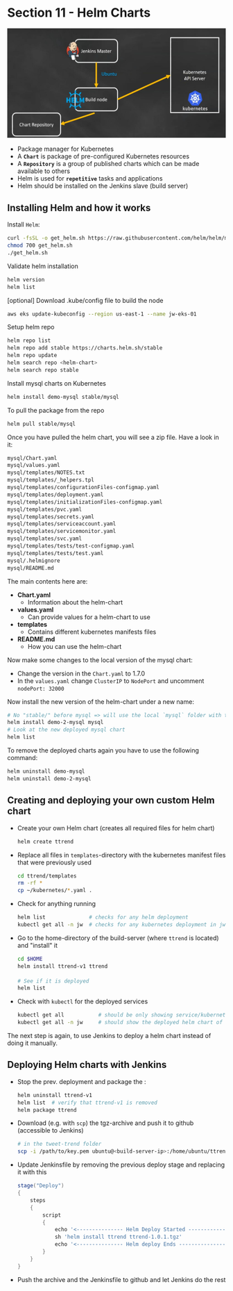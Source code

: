 # Section 11 - Helm Charts

![alt text](imgs/jenkins_k8s_helm.jpg)

- Package manager for Kubernetes
- A **`Chart`** is package of pre-configured Kubernetes resources
- A **`Repository`** is a group of published charts which can be made available to others
- Helm is used for **`repetitive`** tasks and applications
- Helm should be installed on the Jenkins slave (build server)

## Installing Helm and how it works

Install `Helm`:
```bash
curl -fsSL -o get_helm.sh https://raw.githubusercontent.com/helm/helm/master/scripts/get-helm-3
chmod 700 get_helm.sh
./get_helm.sh
```

Validate helm installation
```bash
helm version
helm list
```

[optional] Download .kube/config file to build the node
```bash
aws eks update-kubeconfig --region us-east-1 --name jw-eks-01
```

Setup helm repo
```bash
helm repo list
helm repo add stable https://charts.helm.sh/stable
helm repo update
helm search repo <helm-chart>
helm search repo stable
```

Install mysql charts on Kubernetes
```bash
helm install demo-mysql stable/mysql
```

To pull the package from the repo
```bash
helm pull stable/mysql
```

Once you have pulled the helm chart, you will see a zip file. Have a look in it:
```txt
mysql/Chart.yaml
mysql/values.yaml
mysql/templates/NOTES.txt
mysql/templates/_helpers.tpl
mysql/templates/configurationFiles-configmap.yaml
mysql/templates/deployment.yaml
mysql/templates/initializationFiles-configmap.yaml
mysql/templates/pvc.yaml
mysql/templates/secrets.yaml
mysql/templates/serviceaccount.yaml
mysql/templates/servicemonitor.yaml
mysql/templates/svc.yaml
mysql/templates/tests/test-configmap.yaml
mysql/templates/tests/test.yaml
mysql/.helmignore
mysql/README.md
```
The main contents here are:
- **Chart.yaml**
  - Information about the helm-chart
- **values.yaml**
  - Can provide values for a helm-chart to use
- **templates**
  - Contains different kubernetes manifests files
- **README.md**
  - How you can use the helm-chart

Now make some changes to the local version of the mysql chart:
- Change the version in the `Chart.yaml` to 1.7.0
- In the `values.yaml` change `ClusterIP` to `NodePort` and uncomment `nodePort: 32000`

Now install the new version of the helm-chart under a new name:
```bash
# No "stable/" before mysql => will use the local `mysql` folder with the changes
helm install demo-2-mysql mysql
# Look at the new deployed mysql chart
helm list
```

To remove the deployed charts again you have to use the following command:
```bash
helm uninstall demo-mysql
helm uninstall demo-2-mysql
```

## Creating and deploying your own custom Helm chart
- Create your own Helm chart (creates all required files for helm chart)
  ```bash
  helm create ttrend
  ```
- Replace all files in `templates`-directory with the kubernetes manifest files that were previously used
  ```bash
  cd ttrend/templates
  rm -rf *
  cp ~/kubernetes/*.yaml .
  ```
- Check for anything running
  ```bash
  helm list              # checks for any helm deployment
  kubectl get all -n jw  # checks for any kubernetes deployment in jw namespace (from before)
  ```
- Go to the home-directory of the build-server (where `ttrend` is located) and "install" it
  ```bash
  cd $HOME
  helm install ttrend-v1 ttrend

  # See if it is deployed
  helm list
  ```
- Check with `kubectl` for the deployed services
  ```bash
  kubectl get all           # should be only showing service/kubernetes
  kubectl get all -n jw     # should show the deployed helm chart of ttrend
  ```

The next step is again, to use Jenkins to deploy a helm chart instead of doing it manually.


## Deploying Helm charts with Jenkins
- Stop the prev. deployment and package the :
  ```bash
  helm uninstall ttrend-v1
  helm list  # verify that ttrend-v1 is removed
  helm package ttrend
  ```
- Download (e.g. with `scp`) the tgz-archive and push it to github (accessible to Jenkins)
  ```bash
  # in the tweet-trend folder
  scp -i /path/to/key.pem ubuntu@<build-server-ip>:/home/ubuntu/ttrend-0.1.0.tgz .
  ```
- Update Jenkinsfile by removing the previous deploy stage and replacing it with this
  ```groovy
  stage("Deploy")
  {
      steps 
      {
          script 
          {
              echo '<--------------- Helm Deploy Started --------------->'
              sh 'helm install ttrend ttrend-1.0.1.tgz'
              echo '<--------------- Helm deploy Ends --------------->'
          }
      }
  } 
  ```
- Push the archive and the Jenkinsfile to github and let Jenkins do the rest